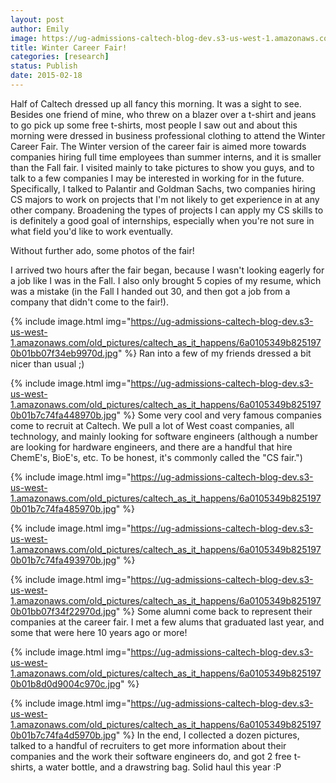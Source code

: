 ```yaml
---
layout: post
author: Emily
image: https://ug-admissions-caltech-blog-dev.s3-us-west-1.amazonaws.com/old_pictures/caltech_as_it_happens/6a0105349b8251970b01bb07f34f6b970d.jpg
title: Winter Career Fair! 
categories: [research]
status: Publish
date: 2015-02-18
---
```



Half of Caltech dressed up all fancy this morning. It was a sight to see. Besides one friend of mine, who threw on a blazer over a t-shirt and jeans to go pick up some free t-shirts, most people I saw out and about this morning were dressed in business professional clothing to attend the Winter Career Fair. The Winter version of the career fair is aimed more towards companies hiring full time employees than summer interns, and it is smaller than the Fall fair. I visited mainly to take pictures to show you guys, and to talk to a few companies I may be interested in working for in the future. Specifically, I talked to Palantir and Goldman Sachs, two companies hiring CS majors to work on projects that I'm not likely to get experience in at any other company. Broadening the types of projects I can apply my CS skills to is definitely a good goal of internships, especially when you're not sure in what field you'd like to work eventually.

Without further ado, some photos of the fair!

I arrived two hours after the fair began, because I wasn't looking eagerly for a job like I was in the Fall. I also only brought 5 copies of my resume, which was a mistake (in the Fall I handed out 30, and then got a job from a company that didn't come to the fair!).


{% include image.html img="https://ug-admissions-caltech-blog-dev.s3-us-west-1.amazonaws.com/old_pictures/caltech_as_it_happens/6a0105349b8251970b01bb07f34eb9970d.jpg" %}
Ran into a few of my friends dressed a bit nicer than usual ;)


{% include image.html img="https://ug-admissions-caltech-blog-dev.s3-us-west-1.amazonaws.com/old_pictures/caltech_as_it_happens/6a0105349b8251970b01b7c74fa448970b.jpg" %}
Some very cool and very famous companies come to recruit at Caltech. We pull a lot of West coast companies, all technology, and mainly looking for software engineers (although a number are looking for hardware engineers, and there are a handful that hire ChemE's, BioE's, etc. To be honest, it's commonly called the "CS fair.")


{% include image.html img="https://ug-admissions-caltech-blog-dev.s3-us-west-1.amazonaws.com/old_pictures/caltech_as_it_happens/6a0105349b8251970b01b7c74fa485970b.jpg" %}


{% include image.html img="https://ug-admissions-caltech-blog-dev.s3-us-west-1.amazonaws.com/old_pictures/caltech_as_it_happens/6a0105349b8251970b01b7c74fa493970b.jpg" %}


{% include image.html img="https://ug-admissions-caltech-blog-dev.s3-us-west-1.amazonaws.com/old_pictures/caltech_as_it_happens/6a0105349b8251970b01bb07f34f22970d.jpg" %}
Some alumni come back to represent their companies at the career fair. I met a few alums that graduated last year, and some that were here 10 years ago or more!


{% include image.html img="https://ug-admissions-caltech-blog-dev.s3-us-west-1.amazonaws.com/old_pictures/caltech_as_it_happens/6a0105349b8251970b01b8d0d9004c970c.jpg" %}


{% include image.html img="https://ug-admissions-caltech-blog-dev.s3-us-west-1.amazonaws.com/old_pictures/caltech_as_it_happens/6a0105349b8251970b01b7c74fa4d5970b.jpg" %}
In the end, I collected a dozen pictures, talked to a handful of recruiters to get more information about their companies and the work their software engineers do, and got 2 free t-shirts, a water bottle, and a drawstring bag. Solid haul this year :P

